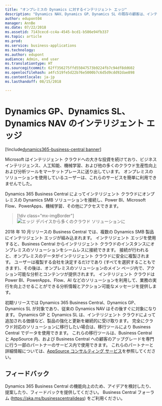 ```yaml
---
title: "オンプレミスの Dynamics に対するインテリジェント エッジ"
description: "Dynamics NAV、Dynamics GP、Dynamics SL の既存の顧客は、インテリジェント エッジによってクラウド アクセスに対するサポートを取得します。"
author: edupont04
manager: AnnBe
ms.date: 07/22/2018
ms.assetid: 7143cecd-cc4a-4545-bcd1-b586e94fb337
ms.topic: article
ms.prod: 
ms.service: business-applications
ms.technology: 
ms.author: edupont
audience: Admin, end user
ms.translationtype: HT
ms.sourcegitcommit: 62ff356275ffd55047573b9224fb7c94df8dd602
ms.openlocfilehash: a4fc519fe5d22b76e5000b7c6d5d9cdd92dae898
ms.contentlocale: ja-jp
ms.lasthandoff: 08/15/2018

---
```

# <a name="intelligent-edge-for-dynamics-gp-dynamics-sl-and-dynamics-nav"></a>Dynamics GP、Dynamics SL、Dynamics NAV のインテリジェント エッジ

[!include[dynamics365-business-central banner](../includes/dynamics365-business-central.md)]




Microsoft はインテリジェント クラウドへの大きな投資を続けており、ビジネス インテリジェンス、人工知能、機械学習、および他の多くのクラウド生産性向上および分析ツールをマーケットプレースに送り出しています。 オンプレミスのソリューションを使用しているユーザーは、これらのサービスを簡単に利用できませんでした。  

Dynamics 365 Business Central によってインテリジェント クラウドにオンプレミスの Dynamics SMB ソリューションを接続し、Power BI、Microsoft Flow、PowerApps、機械学習、その他にアクセスできます。  

> [!div class="mx-imgBorder"]
> ![](media/impact-dynamics-gp-dynamics-sl-customers-1.png "エッジ デバイスから多くのクラウド ソリューションに")  

2018 年 10 月リリースの Business Central では、複数の Dynamics SMB 製品にインテリジェント エッジが組み込まれます。 インテリジェント エッジを使用すると、Business Central からインテリジェント クラウドのインスタンスにオンプレミスのソリューションをシームレスに接続できます。 接続が行われると、オンプレミスのデータがインテリジェント クラウドに安全に複製されます。 ユーザーは複製する会社を決定するだけであり (すべてを選択することもできます)、その後は、オンプレミスのソリューションのメイン ページ内で、アクション可能な分析とコンテンツが提供されます。 インテリジェント クラウドは Power BI、PowerApps、Flow、AI などのソリューションを利用して、業務の実行を向上させることができる分析情報とアクション可能なメッセージを提供します。  

初期リリースでは Dynamics 365 Business Central、Dynamics GP、Dynamics SL が対象であり、従来の Dynamics NAV はその後すぐに対象になります。 Dynamics GP と Dynamics SL は、インテリジェント クラウドによって追加される価値など、製品の強化と更新を継続的に受け取ります。 完全にクラウド対応のソリューションに移行したい場合は、移行ツールにより Business Central でデータを使用できます。 これらの移行ツールは、Business Central と AppSource 内、および Business Central への顧客のアップグレードを専門に行う一部のパートナーのサービス内で使用できます。 これらのパートナーと詳細情報については、[AppSource コンサルティング サービス](https://appsource.microsoft.com/marketplace/consulting-services?product=dynamics-365%3Bdynamics-365-business-central&page=1)を参照してください。  

<!--
## Status
### Availability
On-premises, hybrid
### Regional availability
No regional restrictions. Available in all Dynamics 365 Business Central supported markets.
-->

## <a name="tell-us-what-you-think"></a>フィードバック
Dynamics 365 Business Central の機能向上のため、アイデアを検討したり、提案したり、フィードバックを提供してください。 Business Central フォーラム (https://aka.ms/businesscentralideas) をご利用ください。

